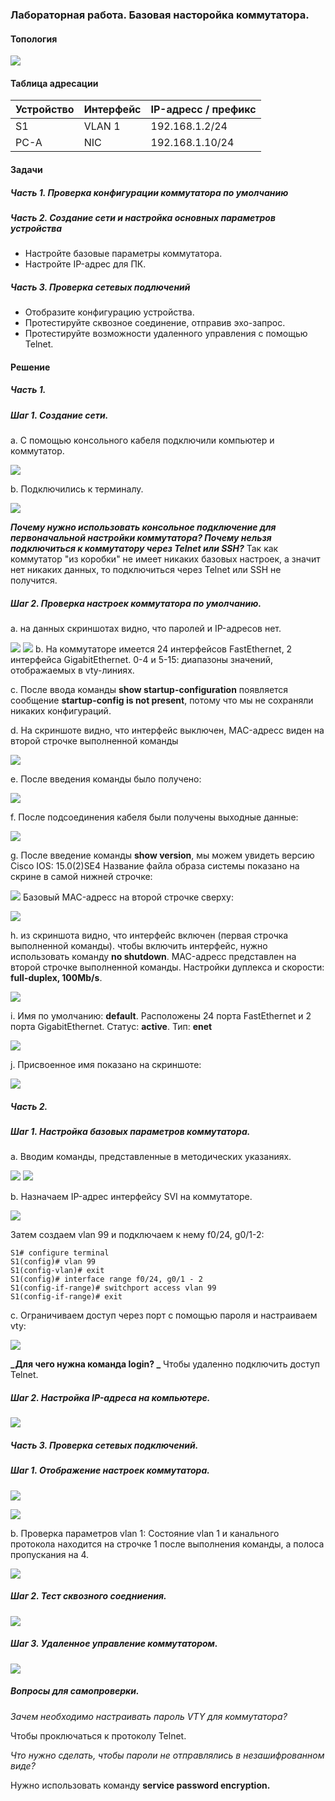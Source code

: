 ### Лабораторная работа. Базовая насторойка коммутатора.


#### Топология
![](https://sun9-west.userapi.com/sun9-16/s/v1/ig2/xoNQ7JHXTmcZLcWycbkRm3Kfq1aSyMKC3Mu6BIBzVKp2SxODvbIk16ySxhzw2xhFGorxaj2WonUAD7W817gTuUZR.jpg?size=502x154&quality=96&type=album)

#### Таблица адресации
| Устройство | Интерфейс | IP-адресс / префикс |
|------------|-----------|---------------------|
| S1         | VLAN 1    | 192.168.1.2/24      |
| PC-A       | NIC       | 192.168.1.10/24     |

#### Задачи
##### Часть 1. Проверка конфигурации коммутатора по умолчанию

##### Часть 2. Создание сети и настройка основных параметров устройства 
* Настройте базовые параметры коммутатора.
* Настройте IP-адрес для ПК.

##### Часть 3. Проверка сетевых подлючений 
* Отобразите конфигурацию устройства.
* Протестируйте сквозное соединение, отправив эхо-запрос.
* Протестируйте возможности удаленного управления с помощью Telnet.

#### Решение

##### Часть 1.
##### Шаг 1. Создание сети.
a. С помощью консольного кабеля подключили компьютер и коммутатор.

![](https://sun9-west.userapi.com/sun9-45/s/v1/ig2/brp6JvdaB3SLdkUVLCJRwZqzmFOZoXrZXgqIcjJEqQhKKgPiISvaeCHmTkzYOctJs320Y4uUJqLX8zYUkjZmZrrJ.jpg?size=868x293&quality=96&type=album)

b. Подключились к терминалу.

![](https://sun9-north.userapi.com/sun9-80/s/v1/ig2/p7fFXBKeOfy4uqouPDpN8rHeAyU3_puQE-zOHLNhAbQssCYFz06-9cZ3eJMFwWpc5NbghXncizUqcdEYpuFQrkhK.jpg?size=633x530&quality=96&type=album)

**_Почему нужно использовать консольное подключение для первоначальной настройки коммутатора? Почему нельзя подключиться к коммутатору через Telnet или SSH?_**
Так как коммутатор "из коробки" не имеет никаких базовых настроек, а значит нет никаких данных, то подключиться через Telnet или SSH не получится.
##### Шаг 2. Проверка настроек коммутатора по умолчанию.
а. на данных скриншотах видно, что паролей и IP-адресов нет.

![](https://sun9-east.userapi.com/sun9-76/s/v1/ig2/JGI8bn_o4CQK0BsGljmW_V8SlBCRlFZAlWr5WMJXz3oQGfWkGpMXf_30GwNThSR-_YVvx-d5QD-fd88sLE90P1Kw.jpg?size=636x521&quality=96&type=album)
![](https://sun9-east.userapi.com/sun9-34/s/v1/ig2/mkKkVudcR0kCOf0f71N_w_hWmVTkQV74Mjso-r4a7VLIdGZV-PIxkWVTkBT8tLyjHhp5HevdoVbv58s9mTgpSmos.jpg?size=633x497&quality=96&type=album)
b. На коммутаторе имеется 24 интерфейсов FastEthernet, 2 интерфейса GigabitEthernet. 0-4 и 5-15: диапазоны значений, отображаемых в vty-линиях.

с. После ввода команды **show startup-configuration** появляется сообщение **startup-config is not present**, потому что мы не сохраняли никаких конфигураций.

d. На скриншоте видно, что интерфейс выключен, MAC-адресс виден на второй строчке выполненной команды

![](https://sun9-east.userapi.com/sun9-43/s/v1/ig2/GuM4JL18OTo7snuuYJw4S5owNNQu3rSCZu_dt8a_ZiAGtiRKI5WkSsG6OzVMEg-wvQRateyBtStEc-xZllSGbObX.jpg?size=627x353&quality=96&type=album)

e. После введения команды было получено:

![](https://sun9-north.userapi.com/sun9-86/s/v1/ig2/Z_gGkegJLTzCPoHGiym4zU-LVkVWHxpzrgFD3KkV0D2q1Lma-9CiaDH37aQmF1rs884sE8B6Vt3BrNGG7bMjm1rc.jpg?size=629x126&quality=96&type=album)

f.  После подсоединения кабеля были получены выходные данные:

![](https://sun9-north.userapi.com/sun9-78/s/v1/ig2/pAfPkCdMlq9jttDJ_kzJeWH19m7NOFoYwPi8oL_k6iyKd0XGoZelXtxka9SA3eScO3Pyb9pbCZrDGdX4r3MLIi1m.jpg?size=619x127&quality=96&type=album)

g. После введение команды **show version**, мы можем увидеть версию Cisco IOS: 15.0(2)SE4
Название файла образа системы показано на скрине в самой нижней строчке:

![](https://sun9-east.userapi.com/sun9-43/s/v1/ig2/vrpFdsJPDTaVMGqRqYHVhE8deG_h6yQxLx61FYWw3ZPO5_kezAUkp0NoyPkkv-1uhwH9RM2PHhApvUPu2IbpWRBk.jpg?size=700x126&quality=96&type=album)
Базовый MAC-адресс на второй строчке сверху:

![](https://sun1.userapi.com/sun1-95/s/v1/ig2/x25d9w3K_zvs6E7JZCXvdghnhEKLZNi9RK34ueOKKDeNENQhqsaV6m0O19kR4SM2wdffJJEzEgWwEIOW4VUoSz6q.jpg?size=546x318&quality=96&type=album)

h. из скриншота видно, что интерфейс включен (первая строчка выполненной команды).
чтобы включить интерфейс, нужно использовать команду **no shutdown**.
MAC-адресс представлен на второй строчке выполненной команды.
Настройки дуплекса и скорости: **full-duplex, 100Mb/s**.

![](https://sun1.userapi.com/sun1-22/s/v1/ig2/oAaGPznoiwTuOIbDWxYQAFGx1QCdrOvHbqg8QDcD59EPdFdkc9KXTAlqBhAEaPiy0llyGg0U6Pg9CwHCMssxY9Ko.jpg?size=586x387&quality=96&type=album)

i.  Имя по умолчанию: **default**.
Расположены 24 порта FastEthernet и 2 порта GigabitEthernet.
Статус: **active**.
Тип: **enet**

![](https://sun1.userapi.com/sun1-99/s/v1/ig2/Uf_cqiMX0Ziet6qWGhn6cBC7tXCnZHBaCwPdyExMdYO3SCQf-DlbAeDhyEZWR96ufhLwf-k3QmqFOeauTW8KSBvN.jpg?size=628x491&quality=96&type=album)

j. Присвоенное имя показано на скриншоте:

![](https://sun9-east.userapi.com/sun9-23/s/v1/ig2/4xsvYcBHaiAjfZfieJ8JmYbezh2RFUa5oJRBdPz7YOdQvBqORii2-_JBrJcJTxjTWN5AV6Fgl_3gjNyeBQwBIJ8f.jpg?size=574x130&quality=96&type=album)

##### Часть 2.
##### Шаг 1. Настройка базовых параметров коммутатора.
a. Вводим команды, представленные в методических указаниях.

![](https://sun1.userapi.com/sun1-13/s/v1/ig2/5Oxf6hblaSJ-jT6mJor3g1YNrltg5VyzuT6i-MAKk0CWmdz5HBv--C4EJ0nDeubhWuF3peBDmPy0xcu0GsxKx9oD.jpg?size=628x309&quality=96&type=album)
![](https://sun1.userapi.com/sun1-15/s/v1/ig2/SqeLwIasB-K6WlWip5jxvhUkZJVuQgfWlYBW5z_r6JJ5Na1QfoCrmFZ9W8XgA_2No88G_f8PAhHYujbmMdoeqxJL.jpg?size=636x216&quality=96&type=album)

b. Назначаем IP-адрес интерфейсу SVI на коммутаторе.

![](https://sun9-north.userapi.com/sun9-83/s/v1/ig2/LJ3jhYNzBOoQ-oK4F7cgLW96iXb9EEQCzr1Zr0V2UOFXptdm1-cZiFylN4sgGpb1O5UxFE3G3YKzCTtnh8LiZhNW.jpg?size=627x168&quality=96&type=album)

Затем создаем vlan 99 и подключаем к нему f0/24, g0/1-2:

	S1# configure terminal
	S1(config)# vlan 99
	S1(config-vlan)# exit
	S1(config)# interface range f0/24, g0/1 - 2
	S1(config-if-range)# switchport access vlan 99
	S1(config-if-range)# exit

c. Ограничиваем доступ через порт с помощью пароля и настраиваем vty:

![](https://sun9-west.userapi.com/sun9-48/s/v1/ig2/2OHdcJwwDzHUYvSGTRETcoYZQPNXOhdVov7VMmbdsBMe_lphlO4GvwCMqtPi4ZUOJe1SQrd7Jihqxftc3D2-zeEC.jpg?size=588x325&quality=96&type=album)

**_Для чего нужна команда login? _**
Чтобы удаленно подключить доступ Telnet.

##### Шаг 2. Настройка IP-адреса на компьютере.
![](https://sun1.userapi.com/sun1-18/s/v1/ig2/MZ9x53QrOaZn5zhfaANsqM6uVyyYkWOIZzzN4pTU9QDM7AhuLKZ_dE1idf8bS8BP-a7tiUsBgqVXEMA-l08o9S1P.jpg?size=686x682&quality=96&type=album)

##### Часть 3. Проверка сетевых подключений.
##### Шаг 1. Отображение настроек коммутатора.
![](https://sun9-west.userapi.com/sun9-16/s/v1/ig2/gj5a2ir7XBMaNgN8z7oiSfqbs6zVv0ZdjhY6MBQD4Lwmdj1R4n99fiKBAifGgT5OdergYwMKQgwpOstfI9JsQsCo.jpg?size=628x330&quality=96&type=album)

![](https://sun1.userapi.com/sun1-47/s/v1/ig2/3LQw0_y05NOqdCDLkXAf90X2l6zmoHpNKGBbm-KDHsV9OSEB1oC2gTefkG-hVdqsRcbtCyiXAIsrQ5MmcPLI4quu.jpg?size=631x509&quality=96&type=album)

b. Проверка параметров vlan 1:
Состояние vlan 1 и канального протокола находится на строчке 1 после выполнения команды, а полоса пропускания на 4.

![](https://sun9-east.userapi.com/sun9-34/s/v1/ig2/4I9ZIM2wD0Xql_WY0G0cIkUfFRc8IGhqEThJp3IsnnOkH7GwfFegHokyCCAsPSA6C26FB9Wyzg83f7SK7CO-XFQc.jpg?size=627x369&quality=96&type=album)

##### Шаг 2. Тест сквозного соедниения.

![](https://sun9-east.userapi.com/sun9-22/s/v1/ig2/Cj75ENegYdHl71CvzGqbcV1-8CdR0onpWygxNFrs1Bb22woiBU0Z4oEl4RBPnAmm8rRMZ7wfq-A1Fddpc13azXK7.jpg?size=645x485&quality=96&type=album)

##### Шаг 3. Удаленное управление коммутатором.

![](https://sun1.userapi.com/sun1-92/s/v1/ig2/DdB67896jxt9dxvB7Y48LCiI0ziOI86_kSZkrWLwLs9B8AfQqlW4NzyRtd8otrzYEg1m2kxKM3Y-UUx46Wga8PzU.jpg?size=629x166&quality=96&type=album)

##### Вопросы для самопроверки.
 _Зачем необходимо настраивать пароль VTY для коммутатора?_
 
 Чтобы проключаться к протоколу Telnet.
 
 _Что нужно сделать, чтобы пароли не отправлялись в незашифрованном виде?_
 
 Нужно использовать команду **service password encryption.**
